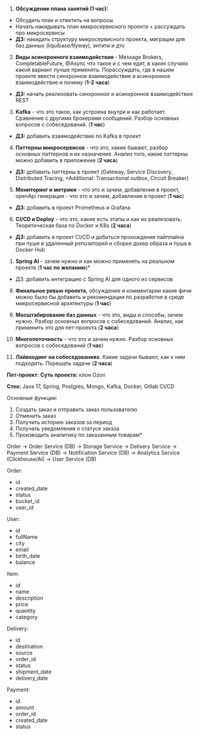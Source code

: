 1) **Обсуждение плана занятий (1 час):**
- Обсудить план и ответить на вопросы
- Начать накидывать план микросервисного проекта + рассуждать про микросервисы 
- **ДЗ:** накидать структуру микросервисного проекта, миграции для баз данных (liquibase/flyway), энтити и дто 

2) **Виды асинхронного взаимодействия** - Message Brokers, CompletableFuture, @Async что такое и с чем едят, в каких случаях какой вариант лучше применять. Порассуждать, где в нашем проекте ввести синхронное взаимодействие и асинхронное взаимодействие и почему (**1-2 часа**)
- **ДЗ:** начать реализовать синхронное и асинхронное взаимодействие REST

3) **Kafka** - что это такое, как устроена внутри и как работает. Сравнение с другими брокерами сообщений. Разбор основных вопросов с собеседований. (**1 час**)
- **ДЗ:** добавить взаимодействие по Kafka в проект

4) **Паттерны микросервисов** - что это, какие бывают, разбор основных паттернов и их назначение. Анализ того, какие паттерны можно добавить в приложение (**2 часа**)
- **ДЗ:** добавить паттерны в проект (Gateway, Service Discovery, Distributed Tracing, *Additional: Transactional outbox, Circuit Breaker)

5) **Мониторинг и метрики** - что это и зачем, добавление в проект, openApi генерация - что это и зачем, добавление в проект (**1 час**)
- **ДЗ:** добавить в проект Prometheus и Grafana 

6) **CI/CD и Deploy** - что это, какие есть этапы и как их реализовать. Теоретическая база по Docker и K8s (**2 часа**)
- **ДЗ:** добавить в проект CI/CD и добиться прохождения пайплайна при пуше в удаленный репозиторий и сборке докер образа и пуша в Docker Hub 

1) **Spring AI** - зачем нужно и как можно применять на реальном проекте (**1 час по желанию**)* 
- ДЗ: добавить интеграцию с Spring AI для одного из сервисов

8) **Финальное ревью проекта**, обсуждение и комментарии какие фичи можно было бы добавить и рекомендации по разработке в среде микросервисной архитектуры (**1 час**)

9) **Масштабирование баз данных** - что это, виды и способы, зачем нужно. Разбор основных вопросов с собеседований. Анализ, как применить это для пет-проекта (**2 часа**)

10) **Многопоточность** - что это и зачем нужно. Разбор основных вопросов с собеседований (**1 час**)

11) **Лайвкодинг на собеседованиях**. Какие задачи бывают, как к ним подходить. Порешать задачи (**2 часа**)



**Пет-проект:**
**Суть проекта:** клон Ozon 

**Стек:** Java 17, Spring, Postgres, Mongo, Kafka, Docker, Gitlab CI/CD

Основные функции:
1) Создать заказ и отправить заказ пользователю 
2) Отменить заказ
3) Получить историю заказов за период
4) Получать уведомления о статусе заказа
5) Производить аналитику по заказанным товарам*


Order -> Order Service (DB) -> Storage Service -> Delivery Service 
    -> Payment Service (DB)
     -> Notification Service (DB)
     -> Analytics Service (Clickhouse/AI)
     -> User Service (DB)

Order:
- id
- created_date
- status
- bucket_id
- user_id

User:
- id 
- fullName
- city
- email
- birth_date
- balance

Item:
- id 
- name
- description
- price
- quantity
- category

Delivery:
- id 
- destination
- source
- order_id
- status
- shipment_date
- delivery_date

Payment: 
- id 
- amount
- order_id 
- created_date 
- status